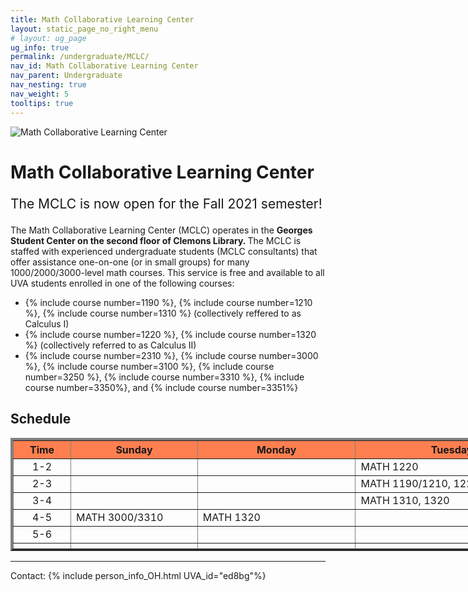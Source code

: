 ```yaml
---
title: Math Collaborative Learning Center
layout: static_page_no_right_menu
# layout: ug_page
ug_info: true
permalink: /undergraduate/MCLC/
nav_id: Math Collaborative Learning Center
nav_parent: Undergraduate
nav_nesting: true
nav_weight: 5
tooltips: true
---
```


<img src="{{site.url}}/undergraduate/MCLC/MCLC_logo.png" style="max-width:70%;max-height:350px;height:auto;width:auto;" alt="Math Collaborative Learning Center">

<h1 class="mb-4">Math Collaborative Learning Center</h1>

<!-- <p style="font-size:150%;color:Red;"> The last day of operation for the Spring 2021 semester is Thursday, May 6 </p> -->
<!-- <p style="font-size:150%;"> The MCLC will begin its operation for the Fall 2021 semester on Monday, August 30 </p> -->
<p style="font-size:150%;"> The MCLC is now open for the Fall 2021 semester! </p>

The Math Collaborative Learning Center (MCLC) operates in the <b> Georges Student Center on the second floor of Clemons Library. </b> The MCLC is staffed with experienced undergraduate students (MCLC consultants) that offer assistance one-on-one (or in small groups) for many 1000/2000/3000-level math courses. This service is free and available to all UVA students enrolled in one of the following courses: <br>
<ul>
 <li> {% include course number=1190 %}, {% include course number=1210 %}, {% include course number=1310 %} (collectively reffered to as Calculus I) </li>
 <li> {% include course number=1220 %}, {% include course number=1320 %} (collectively referred to as Calculus II) </li>
 <li> {% include course number=2310 %}, {% include course number=3000 %}, {% include course number=3100 %}, {% include course number=3250 %}, {% include course number=3310 %}, {% include course number=3350%}, and {% include course number=3351%} </li>
</ul>

<!-- Due to the ongoing situation with COVID-19 all MCLC sessions for the Spring 2021 semester will be held virtually, via Zoom (links found in the table below). Here are a few things that you should have in mind before joining a session:
<ul>
 <li> In order to join an MCLC session, <b> use a Zoom account that is associated with your UVA credentials. </b> </li>
 <li> Join a session from a quite environment. If you intend to have your web camera on, make sure your surroundings and attire are appropriate.</li>
 <li> Be prepared to share your questions with your consultant. You can share your browser, documents open on your desktop interface (like PDFs), or your entire screen, by clicking the green "Share Screen" button found on Zoom's toolbar. You may also share a document via Zoom's Chat tool, by clicking "File" and uploading your document there. <em> Sharing options may be limited depending on the version of Zoom you are using.</em> Your consultant may offer a different way to share.</li>
 <li> Once you join a session, a consulant will assign you to a (virtual) room for the course for which you need help. This process may take a couple of minutes.</li>
</ul> -->

<!-- <p style="font-size:120%;color:coral;"> If you have joined an MCLC session this semester please take a couple of minutes to complete this 
<a href="https://virginia.az1.qualtrics.com/jfe/form/SV_5alk5LpaWdFUWqy">survey</a>. We appreciate your feedback. </p> -->

<h2 class="mb-4 mt-4">Schedule  </h2>

<table cellpadding="6px" border="4px" cellspacing="0" style="border-collapse: collapse; height: 181px; width: 1683px;">
<thead style="background-color: coral; text-align: center;">
<tr style="text-align: center; height: 19px;">
<th style="width: 75.9375px; height: 19px;">Time</th>
<th style="width: 188.672px; height: 19px;">Sunday</th>
<th style="width: 240.688px; height: 19px;">Monday</th>
<th style="width: 297.016px; height: 19px;">Tuesday</th>
<th style="width: 280.406px; height: 19px;">Wednesday</th>
<th style="width: 254.578px; height: 19px;">Thursday</th>
<th style="width: 248.234px;">Friday</th>
</tr>
</thead>
<tbody>
<tr style="height: 19px;">
<td style="width: 75.9375px; height: 19px; text-align: center;">1-2</td>
<td style="width: 188.672px; height: 19px;"></td>
<td style="width: 240.688px; height: 19px;"></td>
<td style="width: 297.016px; height: 19px;">MATH 1220</td>
<td style="width: 280.406px; height: 19px;"></td>
<td style="width: 254.578px; height: 19px;">MATH 1190/1210, 1310</td>
<td style="width: 248.234px;"></td>
</tr>
<tr style="height: 19px;">
<td style="width: 75.9375px; height: 19px; text-align: center;">2-3</td>
<td style="width: 188.672px; height: 19px;"></td>
<td style="width: 240.688px; height: 19px;"></td>
<td style="width: 297.016px; height: 19px;">MATH 1190/1210, 1220</td>
<td style="width: 280.406px; height: 19px;">MATH 1190/1210, 1220</td>
<td style="width: 254.578px; height: 19px;">MATH 1190/1210</td>
<td style="width: 248.234px;"></td>
</tr>
<tr style="height: 19px;">
<td style="width: 75.9375px; height: 19px; text-align: center;">3-4</td>
<td style="width: 188.672px; height: 19px;"></td>
<td style="width: 240.688px; height: 19px;"></td>
<td style="width: 297.016px; height: 19px;">MATH 1310, 1320</td>
<td style="width: 280.406px; height: 19px;">MATH 1310, 1320</td>
<td style="width: 254.578px; height: 19px;"></td>
<td style="width: 248.234px;"></td>
</tr>
<tr style="height: 19px;">
<td style="width: 75.9375px; height: 19px; text-align: center;">4-5</td>
<td style="width: 188.672px; height: 19px;">MATH 3000/3310</td>
<td style="width: 240.688px; height: 19px;">MATH 1320</td>
<td style="width: 297.016px; height: 19px;"></td>
<td style="width: 280.406px; height: 19px;">MATH 1220</td>
<td style="width: 254.578px; height: 19px;">MATH 1190/1210, 1220</td>
<td style="width: 248.234px;"></td>
</tr>
<tr>
<td style="width: 75.9375px; text-align: center;">5-6</td>
<td style="width: 188.672px;"></td>
<td style="width: 240.688px;"></td>
<td style="width: 297.016px;"></td>
<td style="width: 280.406px;"></td>
<td style="width: 254.578px;">MATH 1320</td>
<td style="width: 248.234px;"></td>
</tr>
<tr style="height: 10px;">
<td style="width: 75.9375px; height: 10px;"></td>
<td style="width: 188.672px; height: 10px;"></td>
<td style="width: 240.688px; height: 10px;"></td>
<td style="width: 297.016px; height: 10px;"></td>
<td style="width: 280.406px; height: 10px;"></td>
<td style="width: 254.578px; height: 10px;"></td>
<td style="width: 248.234px;"></td>
</tr>
<tr style="height: 38px;">
<td style="width: 75.9375px; height: 38px; text-align: center;">7-8:15</td>
<td style="width: 188.672px; height: 38px;">Calculus I &amp; II</td>
<td style="width: 240.688px; height: 38px;">Calculus I &amp; II <br />MATH 3250</td>
<td style="width: 297.016px; height: 38px;">Calculus I &amp; II <br /><br /></td>
<td style="width: 280.406px; height: 38px;">MATH 2310</td>
<td style="width: 254.578px; height: 38px;">MATH 3000/3310</td>
<td style="width: 248.234px;"></td>
</tr>
<tr style="height: 38px;">
<td style="width: 75.9375px; height: 38px; text-align: center;">8:15-9:30</td>
<td style="width: 188.672px; height: 38px;"></td>
<td style="width: 240.688px; height: 38px;">Calculus I &amp; II</td>
<td style="width: 297.016px; height: 38px;">MATH 3350/3351</td>
<td style="width: 280.406px; height: 38px;">MATH 3100 <br />MATH 3350/3351</td>
<td style="width: 254.578px; height: 38px;"></td>
<td style="width: 248.234px;"></td>
</tr>
</tbody>
</table>



---

Contact: {% include person_info_OH.html UVA_id="ed8bg"%}
